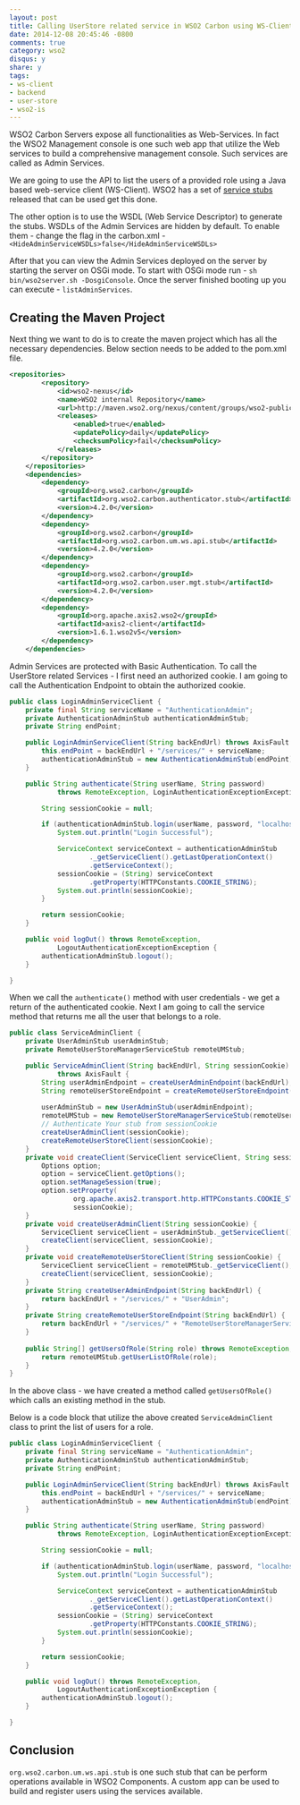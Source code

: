 ```yaml
---
layout: post
title: Calling UserStore related service in WSO2 Carbon using WS-Client
date: 2014-12-08 20:45:46 -0800
comments: true
category: wso2
disqus: y
share: y
tags:
- ws-client
- backend
- user-store
- wso2-is
---
```

WSO2 Carbon Servers expose all functionalities as Web-Services. In fact the WSO2 Management console is one such web app that utilize the Web services to build a comprehensive management console. Such services are called as Admin Services. 

We are going to use the API to list the users of a provided role using a Java based web-service client (WS-Client). WSO2 has a set of [service stubs](https://svn.wso2.org/repos/wso2/carbon/platform/trunk/service-stubs/) released that can be used get this done. 

The other option is to use the WSDL (Web Service Descriptor) to generate the stubs. WSDLs of the Admin Services are hidden by default. To enable them - change the flag in the carbon.xml - `<HideAdminServiceWSDLs>false</HideAdminServiceWSDLs>`

After that you can view the Admin Services deployed on the server by starting the server on OSGi mode. To start with OSGi mode run - `sh bin/wso2server.sh -DosgiConsole`. Once the server finished booting up you can execute - `listAdminServices`.
<!-- more -->
## Creating the Maven Project
Next thing we want to do is to create the maven project which has all the necessary dependencies. Below section needs to be added to the pom.xml file. 

``` xml
<repositories>
        <repository>
            <id>wso2-nexus</id>
            <name>WSO2 internal Repository</name>
            <url>http://maven.wso2.org/nexus/content/groups/wso2-public/</url>
            <releases>
                <enabled>true</enabled>
                <updatePolicy>daily</updatePolicy>
                <checksumPolicy>fail</checksumPolicy>
            </releases>
        </repository>
    </repositories>
    <dependencies>
        <dependency>
            <groupId>org.wso2.carbon</groupId>
            <artifactId>org.wso2.carbon.authenticator.stub</artifactId>
            <version>4.2.0</version>
        </dependency>
        <dependency>
            <groupId>org.wso2.carbon</groupId>
            <artifactId>org.wso2.carbon.um.ws.api.stub</artifactId>
            <version>4.2.0</version>
        </dependency>
        <dependency>
            <groupId>org.wso2.carbon</groupId>
            <artifactId>org.wso2.carbon.user.mgt.stub</artifactId>
            <version>4.2.0</version>
        </dependency>
        <dependency>
            <groupId>org.apache.axis2.wso2</groupId>
            <artifactId>axis2-client</artifactId>
            <version>1.6.1.wso2v5</version>
        </dependency>
    </dependencies>
```

Admin Services are protected with Basic Authentication. To call the UserStore related Services - I first need an authorized cookie. I am going to call the Authentication Endpoint to obtain the authorized cookie. 

``` java
public class LoginAdminServiceClient {
    private final String serviceName = "AuthenticationAdmin";
    private AuthenticationAdminStub authenticationAdminStub;
    private String endPoint;

    public LoginAdminServiceClient(String backEndUrl) throws AxisFault {
        this.endPoint = backEndUrl + "/services/" + serviceName;
        authenticationAdminStub = new AuthenticationAdminStub(endPoint);
    }

    public String authenticate(String userName, String password)
            throws RemoteException, LoginAuthenticationExceptionException {

        String sessionCookie = null;

        if (authenticationAdminStub.login(userName, password, "localhost")) {
            System.out.println("Login Successful");

            ServiceContext serviceContext = authenticationAdminStub
                    ._getServiceClient().getLastOperationContext()
                    .getServiceContext();
            sessionCookie = (String) serviceContext
                    .getProperty(HTTPConstants.COOKIE_STRING);
            System.out.println(sessionCookie);
        }

        return sessionCookie;
    }

    public void logOut() throws RemoteException,
            LogoutAuthenticationExceptionException {
        authenticationAdminStub.logout();
    }

} 
```

When we call the `authenticate()` method with user credentials - we get a return of the authenticated cookie. Next I am going to call the service method that returns me all the user that belongs to a role. 

``` java
public class ServiceAdminClient {
	private UserAdminStub userAdminStub;
	private RemoteUserStoreManagerServiceStub remoteUMStub;

	public ServiceAdminClient(String backEndUrl, String sessionCookie)
			throws AxisFault { 
		String userAdminEndpoint = createUserAdminEndpoint(backEndUrl);
		String remoteUserStoreEndpoint = createRemoteUserStoreEndpoint(backEndUrl);
		
		userAdminStub = new UserAdminStub(userAdminEndpoint);
		remoteUMStub = new RemoteUserStoreManagerServiceStub(remoteUserStoreEndpoint);
		// Authenticate Your stub from sessionCookie
		createUserAdminClient(sessionCookie);
		createRemoteUserStoreClient(sessionCookie);
	}
	private void createClient(ServiceClient serviceClient, String sessionCookie){
		Options option;
		option = serviceClient.getOptions();
		option.setManageSession(true);
		option.setProperty(
				org.apache.axis2.transport.http.HTTPConstants.COOKIE_STRING,
				sessionCookie);
	}
	private void createUserAdminClient(String sessionCookie) {
		ServiceClient serviceClient = userAdminStub._getServiceClient();
		createClient(serviceClient, sessionCookie);
	}
	private void createRemoteUserStoreClient(String sessionCookie) {
		ServiceClient serviceClient = remoteUMStub._getServiceClient();
		createClient(serviceClient, sessionCookie);
	}
	private String createUserAdminEndpoint(String backEndUrl) {
		return backEndUrl + "/services/" + "UserAdmin";
	}
	private String createRemoteUserStoreEndpoint(String backEndUrl) {
		return backEndUrl + "/services/" + "RemoteUserStoreManagerService";
	}
	
	public String[] getUsersOfRole(String role) throws RemoteException, RemoteUserStoreManagerServiceUserStoreExceptionException{
		return remoteUMStub.getUserListOfRole(role);
	}
}
```

In the above class - we have created a method called `getUsersOfRole()` which calls an existing method in the stub. 

Below is a code block that utilize the above created `ServiceAdminClient` class to print the list of users for a role.

``` java
public class LoginAdminServiceClient {
    private final String serviceName = "AuthenticationAdmin";
    private AuthenticationAdminStub authenticationAdminStub;
    private String endPoint;

    public LoginAdminServiceClient(String backEndUrl) throws AxisFault {
        this.endPoint = backEndUrl + "/services/" + serviceName;
        authenticationAdminStub = new AuthenticationAdminStub(endPoint);
    }

    public String authenticate(String userName, String password)
            throws RemoteException, LoginAuthenticationExceptionException {

        String sessionCookie = null;

        if (authenticationAdminStub.login(userName, password, "localhost")) {
            System.out.println("Login Successful");

            ServiceContext serviceContext = authenticationAdminStub
                    ._getServiceClient().getLastOperationContext()
                    .getServiceContext();
            sessionCookie = (String) serviceContext
                    .getProperty(HTTPConstants.COOKIE_STRING);
            System.out.println(sessionCookie);
        }

        return sessionCookie;
    }

    public void logOut() throws RemoteException,
            LogoutAuthenticationExceptionException {
        authenticationAdminStub.logout();
    }

} 
```

## Conclusion
`org.wso2.carbon.um.ws.api.stub` is one such stub that can be perform operations available in WSO2 Components. A custom app can be used to build and register users using the services available.